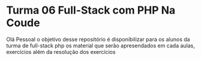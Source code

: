 # Turma 06 Full-Stack com PHP Na Coude

Olá Pessoal o objetivo desse repositório é disponibilizar para os alunos da turma de full-stack php os material que serão apresendados em cada aulas, exercicios
além da resolução dos exercícios



